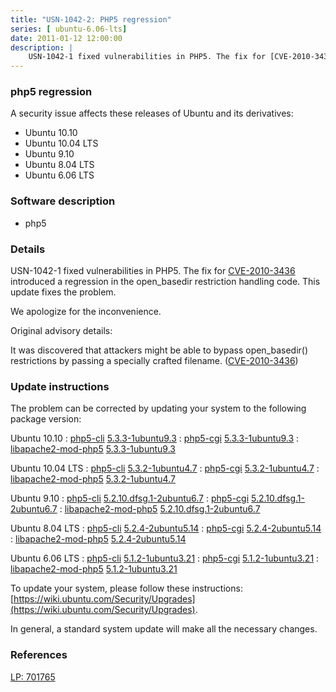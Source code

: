 ```yaml
---
title: "USN-1042-2: PHP5 regression"
series: [ ubuntu-6.06-lts]
date: 2011-01-12 12:00:00
description: |
    USN-1042-1 fixed vulnerabilities in PHP5. The fix for [CVE-2010-3436](http://people.ubuntu.com/~ubuntu-security/cve/CVE-2010-3436) introduced a regression in the open_basedir restriction handling code. This update fixes the problem.
--- 
```

 
 


### php5 regression

A security issue affects these releases of Ubuntu and its derivatives:

* Ubuntu 10.10
* Ubuntu 10.04 LTS
* Ubuntu 9.10
* Ubuntu 8.04 LTS
* Ubuntu 6.06 LTS

### Software description

* php5 

### Details

USN-1042-1 fixed vulnerabilities in PHP5. The fix for [CVE-2010-3436](http://people.ubuntu.com/~ubuntu-security/cve/CVE-2010-3436) introduced a regression in the open_basedir restriction handling code. This update fixes the problem.

We apologize for the inconvenience.

Original advisory details:

 It was discovered that attackers might be able to bypass open_basedir() restrictions by passing a specially crafted filename. ([CVE-2010-3436](http://people.ubuntu.com/~ubuntu-security/cve/CVE-2010-3436)) 

### Update instructions

The problem can be corrected by updating your system to the following package version:

Ubuntu 10.10
 : [php5-cli](https://launchpad.net/ubuntu/+source/php5) <span> [5.3.3-1ubuntu9.3](https://launchpad.net/ubuntu/+source/php5/5.3.3-1ubuntu9.3) </span> 
 : [php5-cgi](https://launchpad.net/ubuntu/+source/php5) <span> [5.3.3-1ubuntu9.3](https://launchpad.net/ubuntu/+source/php5/5.3.3-1ubuntu9.3) </span> 
 : [libapache2-mod-php5](https://launchpad.net/ubuntu/+source/php5) <span> [5.3.3-1ubuntu9.3](https://launchpad.net/ubuntu/+source/php5/5.3.3-1ubuntu9.3) </span> 

Ubuntu 10.04 LTS
 : [php5-cli](https://launchpad.net/ubuntu/+source/php5) <span> [5.3.2-1ubuntu4.7](https://launchpad.net/ubuntu/+source/php5/5.3.2-1ubuntu4.7) </span> 
 : [php5-cgi](https://launchpad.net/ubuntu/+source/php5) <span> [5.3.2-1ubuntu4.7](https://launchpad.net/ubuntu/+source/php5/5.3.2-1ubuntu4.7) </span> 
 : [libapache2-mod-php5](https://launchpad.net/ubuntu/+source/php5) <span> [5.3.2-1ubuntu4.7](https://launchpad.net/ubuntu/+source/php5/5.3.2-1ubuntu4.7) </span> 

Ubuntu 9.10
 : [php5-cli](https://launchpad.net/ubuntu/+source/php5) <span> [5.2.10.dfsg.1-2ubuntu6.7](https://launchpad.net/ubuntu/+source/php5/5.2.10.dfsg.1-2ubuntu6.7) </span> 
 : [php5-cgi](https://launchpad.net/ubuntu/+source/php5) <span> [5.2.10.dfsg.1-2ubuntu6.7](https://launchpad.net/ubuntu/+source/php5/5.2.10.dfsg.1-2ubuntu6.7) </span> 
 : [libapache2-mod-php5](https://launchpad.net/ubuntu/+source/php5) <span> [5.2.10.dfsg.1-2ubuntu6.7](https://launchpad.net/ubuntu/+source/php5/5.2.10.dfsg.1-2ubuntu6.7) </span> 

Ubuntu 8.04 LTS
 : [php5-cli](https://launchpad.net/ubuntu/+source/php5) <span> [5.2.4-2ubuntu5.14](https://launchpad.net/ubuntu/+source/php5/5.2.4-2ubuntu5.14) </span> 
 : [php5-cgi](https://launchpad.net/ubuntu/+source/php5) <span> [5.2.4-2ubuntu5.14](https://launchpad.net/ubuntu/+source/php5/5.2.4-2ubuntu5.14) </span> 
 : [libapache2-mod-php5](https://launchpad.net/ubuntu/+source/php5) <span> [5.2.4-2ubuntu5.14](https://launchpad.net/ubuntu/+source/php5/5.2.4-2ubuntu5.14) </span> 

Ubuntu 6.06 LTS
 : [php5-cli](https://launchpad.net/ubuntu/+source/php5) <span> [5.1.2-1ubuntu3.21](https://launchpad.net/ubuntu/+source/php5/5.1.2-1ubuntu3.21) </span> 
 : [php5-cgi](https://launchpad.net/ubuntu/+source/php5) <span> [5.1.2-1ubuntu3.21](https://launchpad.net/ubuntu/+source/php5/5.1.2-1ubuntu3.21) </span> 
 : [libapache2-mod-php5](https://launchpad.net/ubuntu/+source/php5) <span> [5.1.2-1ubuntu3.21](https://launchpad.net/ubuntu/+source/php5/5.1.2-1ubuntu3.21) </span> 

To update your system, please follow these instructions: [https://wiki.ubuntu.com/Security/Upgrades](https://wiki.ubuntu.com/Security/Upgrades).

In general, a standard system update will make all the necessary changes. 

### References

 
 [LP: 701765](https://launchpad.net/bugs/701765)
 

